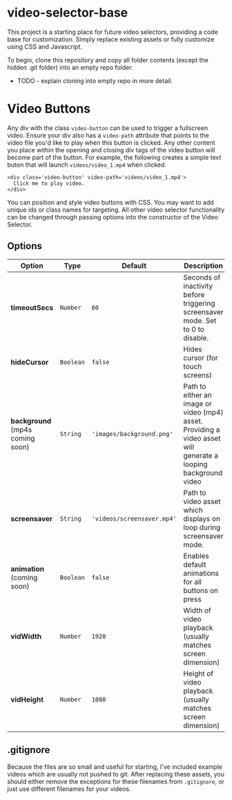 # video-selector-base

This project is a starting place for future video selectors, providing a code base for customization. Simply replace existing assets or fully customize using CSS and Javascript.

To begin, clone this repository and copy all folder contents (except the hidden .git folder) into an empty repo folder.
* TODO - explain cloning into empty repo in more detail.

# Video Buttons
Any div with the class `video-button` can be used to trigger a fullscreen video. Ensure your div also has a `video-path` attribute that points to the video file you'd like to play when this button is clicked. Any other content you place within the opening and closing div tags of the video button will become part of the button.
For example, the following creates a simple text buton that will launch `videos/video_1.mp4` when clicked.
```
<div class='video-button' video-path='videos/video_1.mp4'>
  Click me to play video.
</div>
```

You can position and style video buttons with CSS. You may want to add unique ids or class names for targeting. All other video selector functionality can be changed through passing options into the constructor of the Video Selector.


## Options

| Option            | Type                | Default | Description                                                           |
|-------------------|---------------------|---------|-----------------------------------------------------------------------|
| **timeoutSecs**   | `Number`            | `60`    | Seconds of inactivity before triggering screensaver mode. Set to 0 to disable.        |
| **hideCursor**    | `Boolean`           | `false`  | Hides cursor (for touch screens)                                      |
| **background** (mp4s coming soon)    | `String`            | `'images/background.png'`  | Path to either an image or video (mp4) asset. Providing a video asset will generate a looping background video                  |
| **screensaver**   | `String`            | `'videos/screensaver.mp4'` | Path to video asset which displays on loop during screensaver mode.                                              |
| **animation** (coming soon)          | `Boolean`           | `false`                     | Enables default animations for all buttons on press                       |
| **vidWidth**   | `Number`            | `1920`    | Width of video playback (usually matches screen dimension)        |
| **vidHeight**  | `Number`            | `1080`    | Height of video playback (usually matches screen dimension)     |



## .gitignore
Because the files are so small and useful for starting, I've included example videos which are usually not pushed to git. After replacing these assets, you should either remove the exceptions for these filenames from `.gitignore`, or just use different filenames for your videos.
